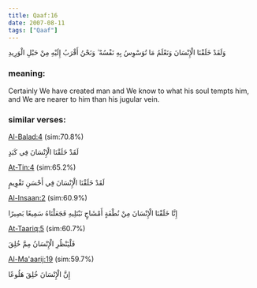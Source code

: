```yaml
---
title: Qaaf:16
date: 2007-08-11
tags: ["Qaaf"]
---
```

وَلَقَدْ خَلَقْنَا الْإِنْسَانَ وَنَعْلَمُ مَا تُوَسْوِسُ بِهِ نَفْسُهُ ۖ وَنَحْنُ أَقْرَبُ إِلَيْهِ مِنْ حَبْلِ الْوَرِيدِ
### meaning: 
Certainly We have created man and We know to what his soul tempts him, and We are nearer to him than his jugular vein.
### similar verses: 

[Al-Balad:4](/90/4) (sim:70.8%)

لَقَدْ خَلَقْنَا الْإِنْسَانَ فِي كَبَدٍ

[At-Tin:4](/95/4) (sim:65.2%)

لَقَدْ خَلَقْنَا الْإِنْسَانَ فِي أَحْسَنِ تَقْوِيمٍ

[Al-Insaan:2](/76/2) (sim:60.9%)

إِنَّا خَلَقْنَا الْإِنْسَانَ مِنْ نُطْفَةٍ أَمْشَاجٍ نَبْتَلِيهِ فَجَعَلْنَاهُ سَمِيعًا بَصِيرًا

[At-Taariq:5](/86/5) (sim:60.7%)

فَلْيَنْظُرِ الْإِنْسَانُ مِمَّ خُلِقَ

[Al-Ma'aarij:19](/70/19) (sim:59.7%)

إِنَّ الْإِنْسَانَ خُلِقَ هَلُوعًا
